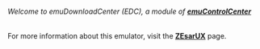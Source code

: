###### Welcome to emuDownloadCenter (EDC), a module of [**emuControlCenter**](https://github.com/PhoenixInteractiveNL/emuControlCenter/wiki/)

For more information about this emulator, visit the [**ZEsarUX**](https://github.com/PhoenixInteractiveNL/emuDownloadCenter/wiki/Emulator-zesarux#menu) page.
